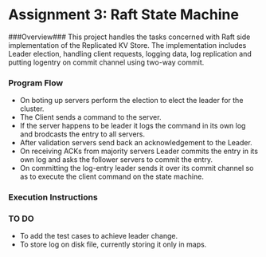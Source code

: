 Assignment 3: Raft State Machine
=============================

###Overview###
This project handles the tasks concerned with Raft side implementation of the Replicated KV Store. The implementation includes Leader election, handling client requests, logging data, log replication and putting logentry on commit channel using two-way commit.

### Program Flow ###

* On boting up servers perform the election to elect the leader for the cluster.
* The Client sends a command to the server.
* If the server happens to be leader it logs the command in its own log and brodcasts the entry to all servers.   
* After validation servers send back an acknowledgement to the Leader. 
* On receiving ACKs from majority servers Leader commits the entry in its own log and asks the follower servers 
to commit the entry.
* On committing the log-entry leader sends it over its commit channel so as to execute the client command on 
the state machine.
 
### Execution Instructions ###


### TO DO ###
* To add the test cases to achieve leader change.
* To store log on disk file, currently storing it only in maps.


  
   
   
 
 
 
